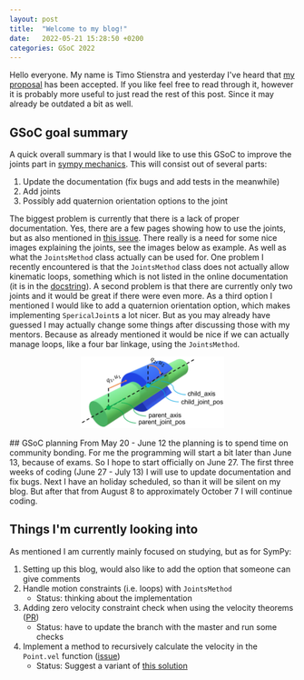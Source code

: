 ```yaml
---
layout: post
title:  "Welcome to my blog!"
date:   2022-05-21 15:28:50 +0200
categories: GSoC 2022
---
```

Hello everyone. My name is Timo Stienstra and yesterday I've heard that [my proposal][original proposal] has been accepted. If you like feel free to read through it, however it is probably more useful to just read the rest of this post. Since it may already be outdated a bit as well.

## GSoC goal summary
A quick overall summary is that I would like to use this GSoC to improve the joints part in [sympy mechanics][sympy.physics.mechanics]. This will consist out of several parts:
1. Update the documentation (fix bugs and add tests in the meanwhile)
2. Add joints
3. Possibly add quaternion orientation options to the joint

The biggest problem is currently that there is a lack of proper documentation. Yes, there are a few pages showing how to use the joints, but as also mentioned in [this issue][issue documentation]. There really is a need for some nice images explaining the joints, see the images below as example. As well as what the `JointsMethod` class actually can be used for. One problem I recently encountered is that the `JointsMethod` class does not actually allow kinematic loops, something which is not listed in the online documentation (it is in the [docstring][jointsmethod loop]). A second problem is that there are currently only two joints and it would be great if there were even more. As a third option I mentioned I would like to add a quaternion orientation option, which makes implementing `SpericalJoint`s a lot nicer. But as you may already have guessed I may actually change some things after discussing those with my mentors. Because as already mentioned it would be nice if we can actually manage loops, like a four bar linkage, using the `JointsMethod`.

<p align="center">
  <img src="/assets/CylindricalJoint.png" width="50%"/>
</p>
## GSoC planning
From May 20 - June 12 the planning is to spend time on community bonding. For me the programming will start a bit later than June 13, because of exams. So I hope to start officially on June 27. The first three weeks of coding (June 27 - July 13) I will use to update documentation and fix bugs. Next I have an holiday scheduled, so than it will be silent on my blog. But after that from August 8 to approximately October 7 I will continue coding.

## Things I'm currently looking into
As mentioned I am currently mainly focused on studying, but as for SymPy:
1. Setting up this blog, would also like to add the option that someone can give comments
2. Handle motion constraints (i.e. loops) with `JointsMethod`
   - Status: thinking about the implementation
3. Adding zero velocity constraint check when using the velocity theorems ([PR][issue velocity constraint])
   - Status: have to update the branch with the master and run some checks
4. Implement a method to recursively calculate the velocity in the `Point.vel` function ([issue][issue recursive velocity])
   - Status: Suggest a variant of [this solution][recursive solution]

[original proposal]: https://github.com/TJStienstra/tjstienstra.github.io/blob/main/assets/original_proposal.pdf
[sympy.physics.mechanics]: https://github.com/sympy/sympy/tree/master/sympy/physics/mechanics
[issue documentation]: https://github.com/sympy/sympy/issues/21705
[jointsmethod loop]: https://github.com/sympy/sympy/blob/ba688acc18f8d0c7ad7abfa193368b7b09877a6d/sympy/physics/mechanics/jointsmethod.py#L72
[issue velocity constraint]: https://github.com/sympy/sympy/pull/23359
[issue recursive velocity]: https://github.com/sympy/sympy/issues/23382
[recursive solution]: https://github.com/sympy/sympy/pull/23362#discussion_r851244878